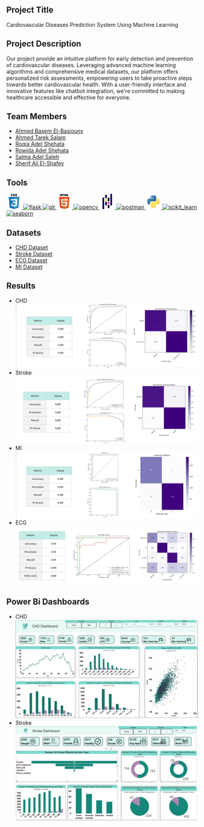 ## Project Title
Cardiovascular Diseases Prediction System Using Machine Learning
## Project Description
Our project provide an intuitive platform for early detection and prevention of cardiovascular diseases. Leveraging advanced machine learning algorithms and comprehensive medical datasets, our platform offers personalized risk assessments, empowering users to take proactive steps towards better cardiovascular health. With a user-friendly interface and innovative features like chatbot integration, we're committed to making healthcare accessible and effective for everyone.
## Team Members

 - [Ahmed Basem El-Basiouny](https://github.com/ahmedbasemdev)
 - [Ahmed Tarek Salam](https://github.com/AhmedSalam24)
 - [Roqia Adel Shehata](https://github.com/Roqia11)
 - [Rowida Adel Shehata](https://github.com/RowidaAdel)
 - [Salma Adel Saleh](https://github.com/xsalmadel)
 - [Sherif Ali El-Shafey](https://github.com/SherifElshafeyy)
 
## Tools

<p align="left"> <a href="https://www.w3schools.com/css/" target="_blank" rel="noreferrer"> <img src="https://raw.githubusercontent.com/devicons/devicon/master/icons/css3/css3-original-wordmark.svg" alt="css3" width="40" height="40"/> </a> <a href="https://flask.palletsprojects.com/" target="_blank" rel="noreferrer"> <img src="https://www.vectorlogo.zone/logos/pocoo_flask/pocoo_flask-icon.svg" alt="flask" width="40" height="40"/> </a> <a href="https://git-scm.com/" target="_blank" rel="noreferrer"> <img src="https://www.vectorlogo.zone/logos/git-scm/git-scm-icon.svg" alt="git" width="40" height="40"/> </a> <a href="https://www.w3.org/html/" target="_blank" rel="noreferrer"> <img src="https://raw.githubusercontent.com/devicons/devicon/master/icons/html5/html5-original-wordmark.svg" alt="html5" width="40" height="40"/> </a> <a href="https://opencv.org/" target="_blank" rel="noreferrer"> <img src="https://www.vectorlogo.zone/logos/opencv/opencv-icon.svg" alt="opencv" width="40" height="40"/> </a> <a href="https://pandas.pydata.org/" target="_blank" rel="noreferrer"> <img src="https://raw.githubusercontent.com/devicons/devicon/2ae2a900d2f041da66e950e4d48052658d850630/icons/pandas/pandas-original.svg" alt="pandas" width="40" height="40"/> </a> <a href="https://postman.com" target="_blank" rel="noreferrer"> <img src="https://www.vectorlogo.zone/logos/getpostman/getpostman-icon.svg" alt="postman" width="40" height="40"/> </a> <a href="https://www.python.org" target="_blank" rel="noreferrer"> <img src="https://raw.githubusercontent.com/devicons/devicon/master/icons/python/python-original.svg" alt="python" width="40" height="40"/> </a> <a href="https://scikit-learn.org/" target="_blank" rel="noreferrer"> <img src="https://upload.wikimedia.org/wikipedia/commons/0/05/Scikit_learn_logo_small.svg" alt="scikit_learn" width="40" height="40"/> </a> <a href="https://seaborn.pydata.org/" target="_blank" rel="noreferrer"> <img src="https://seaborn.pydata.org/_images/logo-mark-lightbg.svg" alt="seaborn" width="40" height="40"/> </a> </p>

## Datasets

 - [CHD Dataset](https://www.kaggle.com/datasets/captainozlem/framingham-chd-preprocessed-data)
 - [Stroke Dataset](https://www.kaggle.com/datasets/fedesoriano/stroke-prediction-dataset)
 - [ECG Dataset](https://data.mendeley.com/datasets/gwbz3fsgp8/2)
 - [MI Dataset](https://data.mendeley.com/datasets/wmhctcrt5v/1)

## Results

 - CHD
![chd results](CHd/chd.png)
 - Stroke
 ![stroke results](stroke/stroke.png)
 - MI
 ![Mi results](MI/mi.png)
 - ECG
![ECG results](ecg/ecg.png)

## Power Bi Dashboards
- CHD
![CHD Dashboard](Power-Bi-Dashboards/CHD%20Dashboard/CHD%20Home%20Page.jpg)
- Stroke
![Stroke Dashboard](Power-Bi-Dashboards/Stroke%20Dashboard/Stroke%20Dashboard.jpg)